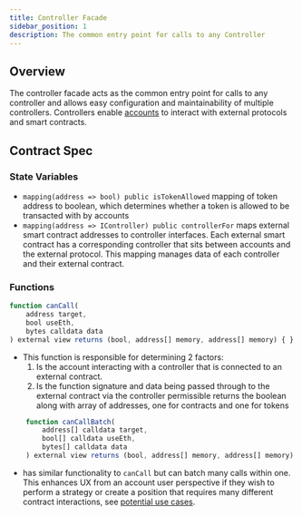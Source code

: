 ```yaml
---
title: Controller Facade
sidebar_position: 1
description: The common entry point for calls to any Controller
---
```


## Overview

The controller facade acts as the common entry point for calls to any controller
and allows easy configuration and maintainability of multiple controllers. Controllers enable [accounts](protocol/core/account.md) to interact with external protocols and smart contracts.

## Contract Spec

### State Variables

- `mapping(address => bool) public isTokenAllowed` mapping of token address to boolean, which determines whether a token is allowed to be transacted with by accounts
- `mapping(address => IController) public controllerFor` maps external smart contract addresses to controller interfaces. Each external smart contract has a corresponding controller that sits between accounts and the external protocol. This mapping manages data of each controller and their external contract.

### Functions

```js
function canCall(
    address target,
    bool useEth,
    bytes calldata data
) external view returns (bool, address[] memory, address[] memory) { }
```

- This function is responsible for determining 2 factors:
  1. Is the account interacting with a controller that is connected to an external
     contract.
  2. Is the function signature and data being passed through to the external contract via the controller permissible
     returns the boolean along with array of addresses, one for contracts and one for tokens

```js
    function canCallBatch(
        address[] calldata target,
        bool[] calldata useEth,
        bytes[] calldata data
    ) external view returns (bool, address[] memory, address[] memory) { }
```

- has similar functionality to `canCall` but can batch many calls within one. This enhances UX from an account user perspective if they wish to perform a strategy or create a position that requires many different contract interactions, see [potential use cases](misc/useCases.md).
